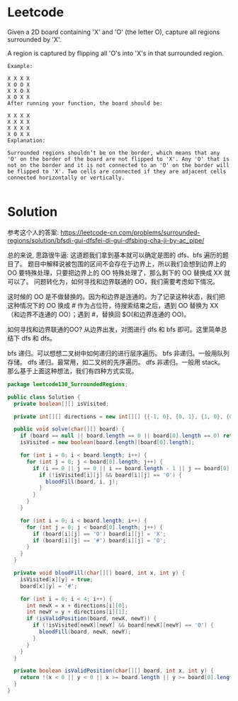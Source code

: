 # Leetcode

Given a 2D board containing 'X' and 'O' (the letter O), capture all regions surrounded by 'X'.

A region is captured by flipping all 'O's into 'X's in that surrounded region.

```
Example:

X X X X
X O O X
X X O X
X O X X
After running your function, the board should be:

X X X X
X X X X
X X X X
X O X X
Explanation:

Surrounded regions shouldn’t be on the border, which means that any 'O' on the border of the board are not flipped to 'X'. Any 'O' that is not on the border and it is not connected to an 'O' on the border will be flipped to 'X'. Two cells are connected if they are adjacent cells connected horizontally or vertically.


```

# Solution

参考这个人的答案:
https://leetcode-cn.com/problems/surrounded-regions/solution/bfsdi-gui-dfsfei-di-gui-dfsbing-cha-ji-by-ac_pipe/

总的来说, 思路很牛逼:
这道题我们拿到基本就可以确定是图的 dfs、bfs 遍历的题目了。
题目中解释说被包围的区间不会存在于边界上，所以我们会想到边界上的 OO 要特殊处理，只要把边界上的 OO 特殊处理了，那么剩下的 OO 替换成 XX 就可以了。
问题转化为，如何寻找和边界联通的 OO，我们需要考虑如下情况。

这时候的 OO 是不做替换的。因为和边界是连通的。为了记录这种状态，我们把这种情况下的 OO 换成 # 作为占位符，待搜索结束之后，遇到 OO 替换为 XX（和边界不连通的 OO）；遇到 #，替换回 $O(和边界连通的 OO)。

如何寻找和边界联通的OO? 从边界出发，对图进行 dfs 和 bfs 即可。这里简单总结下 dfs 和 dfs。

bfs 递归。可以想想二叉树中如何递归的进行层序遍历。
bfs 非递归。一般用队列存储。
dfs 递归。最常用，如二叉树的先序遍历。
dfs 非递归。一般用 stack。
那么基于上面这种想法，我们有四种方式实现。

```java
package leetcode130_SurroundedRegions;

public class Solution {
  private boolean[][] isVisited;

  private int[][] directions = new int[][] {{-1, 0}, {0, 1}, {1, 0}, {0, -1}};

  public void solve(char[][] board) {
    if (board == null || board.length == 0 || board[0].length == 0) return;
    isVisited = new boolean[board.length][board[0].length];

    for (int i = 0; i < board.length; i++) {
      for (int j = 0; j < board[0].length; j++) {
        if (i == 0 || j == 0 || i == board.length - 1 || j == board[0].length - 1) {
          if (!isVisited[i][j] && board[i][j] == 'O') {
            bloodFill(board, i, j);
          }
        }
      }
    }

    for (int i = 0; i < board.length; i++) {
      for (int j = 0; j < board[0].length; j++) {
        if (board[i][j] == 'O') board[i][j] = 'X';
        if (board[i][j] == '#') board[i][j] = 'O';
      }
    }
  }

  private void bloodFill(char[][] board, int x, int y) {
    isVisited[x][y] = true;
    board[x][y] = '#';

    for (int i = 0; i < 4; i++) {
      int newX = x + directions[i][0];
      int newY = y + directions[i][1];
      if (isValidPosition(board, newX, newY)) {
        if (!isVisited[newX][newY] && board[newX][newY] == 'O') {
          bloodFill(board, newX, newY);
        }
      }
    }
  }

  private boolean isValidPosition(char[][] board, int x, int y) {
    return !(x < 0 || y < 0 || x >= board.length || y >= board[0].length);
  }
}

```
